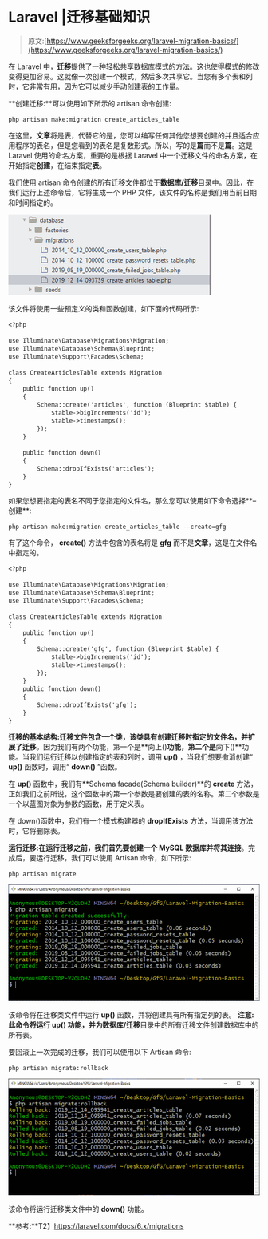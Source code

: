 # Laravel |迁移基础知识

> 原文:[https://www.geeksforgeeks.org/laravel-migration-basics/](https://www.geeksforgeeks.org/laravel-migration-basics/)

在 Laravel 中，**迁移**提供了一种轻松共享数据库模式的方法。这也使得模式的修改变得更加容易。这就像一次创建一个模式，然后多次共享它。当您有多个表和列时，它非常有用，因为它可以减少手动创建表的工作量。

**创建迁移:**可以使用如下所示的 artisan 命令创建:

```
php artisan make:migration create_articles_table
```

在这里，**文章**将是表，代替它的是，您可以编写任何其他您想要创建的并且适合应用程序的表名，但是您看到的表名是复数形式。所以，写的是**篇**而不是**篇**。这是 Laravel 使用的命名方案，重要的是根据 Laravel 中一个迁移文件的命名方案，在开始指定**创建**，在结束指定**表**。

我们使用 artisan 命令创建的所有迁移文件都位于**数据库/迁移**目录中。因此，在我们运行上述命令后，它将生成一个 PHP 文件，该文件的名称是我们用当前日期和时间指定的。

![](img/e40df3003ce3bd5eb05e4bcc41e8a0a3.png)

该文件将使用一些预定义的类和函数创建，如下面的代码所示:

```
<?php

use Illuminate\Database\Migrations\Migration;
use Illuminate\Database\Schema\Blueprint;
use Illuminate\Support\Facades\Schema;

class CreateArticlesTable extends Migration
{
    public function up()
    {
        Schema::create('articles', function (Blueprint $table) {
            $table->bigIncrements('id');
            $table->timestamps();
        });
    }

    public function down()
    {
        Schema::dropIfExists('articles');
    }
}
```

如果您想要指定的表名不同于您指定的文件名，那么您可以使用如下命令选择**–创建**:

```
php artisan make:migration create_articles_table --create=gfg
```

有了这个命令， **create()** 方法中包含的表名将是 **gfg** 而不是**文章**，这是在文件名中指定的。

```
<?php

use Illuminate\Database\Migrations\Migration;
use Illuminate\Database\Schema\Blueprint;
use Illuminate\Support\Facades\Schema;

class CreateArticlesTable extends Migration
{
    public function up()
    {
        Schema::create('gfg', function (Blueprint $table) {
            $table->bigIncrements('id');
            $table->timestamps();
        });
    }
    public function down()
    {
        Schema::dropIfExists('gfg');
    }
}
```

**迁移的基本结构:**迁移文件包含一个类，该类具有创建迁移时指定的文件名，并扩展了**迁移**。因为我们有两个功能，第一个是**向上()**功能，第二个是**向下()**功能。当我们运行迁移以创建指定的表和列时，调用 **up()** ，当我们想要撤消创建“ **up()** 函数时，调用“ **down()** ”函数。

在 **up()** 函数中，我们有**Schema facade(Schema builder)**的 **create** 方法，正如我们之前所说，这个函数中的第一个参数是要创建的表的名称。第二个参数是一个以蓝图对象为参数的函数，用于定义表。

在 down()函数中，我们有一个模式构建器的 **dropIfExists** 方法，当调用该方法时，它将删除表。

**运行迁移:**在运行迁移之前，我们首先要创建一个 **MySQL 数据库**并**将其连接**。完成后，要运行迁移，我们可以使用 Artisan 命令，如下所示:

```
php artisan migrate
```

![](img/6c238a3f26d0a5b41019b67badab5183.png)

该命令将在迁移类文件中运行 **up()** 函数，并将创建具有所有指定列的表。
**注意:**此命令将运行 **up()** 功能，并为**数据库/迁移**目录中的所有迁移文件创建数据库中的所有表。

要回滚上一次完成的迁移，我们可以使用以下 Artisan 命令:

```
php artisan migrate:rollback
```

![](img/b860fe42de4e0c0becbe2c53abd05b50.png)

该命令将运行迁移类文件中的 **down()** 功能。

**参考:**T2】https://laravel.com/docs/6.x/migrations